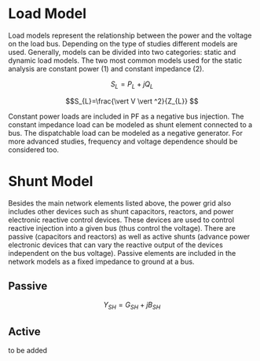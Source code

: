 # Load Model


Load models represent the relationship between the power and the voltage on the load bus. Depending on the type of studies different models are used. Generally, models can be divided into two categories: static and dynamic load models. The two most common models used for the static analysis are constant power (1) and constant impedance (2). 

```math
S_{L}=P_{L}+jQ_{L} 
```

```math
S_{L}=\frac{\vert V \vert ^2}{Z_{L}} 
```

Constant power loads are included in PF as a negative bus injection. The constant impedance load can be modeled as shunt element connected to a bus. 
The dispatchable load can be modeled as a negative generator.
For more advanced studies, frequency and voltage dependence should be considered too.  


# Shunt Model


Besides the main network elements listed above, the power grid also includes other devices such as shunt capacitors, reactors, and power electronic reactive control devices. These devices are used to control reactive injection into a given bus (thus control the voltage). There are passive (capacitors and reactors) as well as active shunts (advance power electronic devices that can vary the reactive output of the devices independent on the bus voltage). 
Passive elements are included in the network models as a fixed impedance to ground at a bus. 

## Passive 
```math
Y_{SH}=G_{SH}+jB_{SH}
```

## Active 

to be added